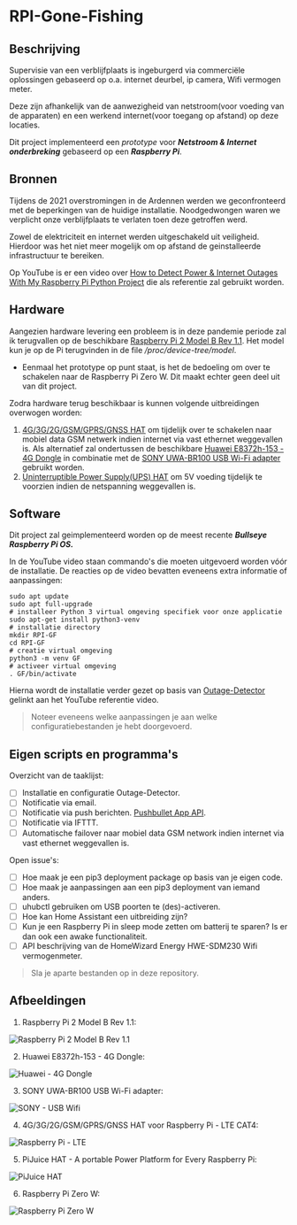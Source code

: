# RPI-Gone-Fishing
## Beschrijving
Supervisie van een verblijfplaats is ingeburgerd via commerciële oplossingen gebaseerd op o.a. internet deurbel, ip camera, Wifi vermogen meter. 

Deze zijn afhankelijk van de aanwezigheid van netstroom(voor voeding van de apparaten) en een werkend internet(voor toegang op afstand) op deze locaties. 

Dit project implementeerd een *prototype* voor ***Netstroom & Internet onderbreking*** gebaseerd op een ***Raspberry Pi***.
## Bronnen
Tijdens de 2021 overstromingen in de Ardennen werden we geconfronteerd met de beperkingen van de huidige installatie. Noodgedwongen waren we verplicht onze verblijfplaats te verlaten toen deze getroffen werd. 

Zowel de elektriciteit en internet werden uitgeschakeld uit veiligheid. Hierdoor was het niet meer mogelijk om op afstand de geinstalleerde infrastructuur te bereiken. 

Op YouTube is er een video over [How to Detect Power & Internet Outages With My Raspberry Pi Python Project](https://www.youtube.com/watch?v=Tj0mNO3ZDao/) die als referentie zal gebruikt worden. 
## Hardware
Aangezien hardware levering een probleem is in deze pandemie periode zal ik terugvallen op de beschikbare [Raspberry Pi 2 Model B Rev 1.1](Images/raspberry-pi-2-model-b-v11-1gb-ram.jpg). Het model kun je op de Pi terugvinden in de file */proc/device-tree/model*. 
- Eenmaal het prototype op punt staat, is het de bedoeling om over te schakelen naar de Raspberry Pi Zero W. Dit maakt echter geen deel uit van dit project. 

Zodra hardware terug beschikbaar is kunnen volgende uitbreidingen overwogen worden: 
1. [4G/3G/2G/GSM/GPRS/GNSS HAT](Images/Raspberry_PI_LTE.png) om tijdelijk over te schakelen naar mobiel data GSM netwerk indien internet via vast ethernet weggevallen is. Als alternatief zal ondertussen de beschikbare [Huawei E8372h-153 - 4G Dongle](Images/Huawei_E8372h-153-4G_Dongle.png) in combinatie met de [SONY UWA-BR100 USB Wi-Fi adapter](Images/SONY_USB_Wifi.jpg) gebruikt worden. 
2. [Uninterruptible Power Supply(UPS) HAT](Images/PiJuice_HAT.png) om 5V voeding tijdelijk te voorzien indien de netspanning weggevallen is.
## Software
Dit project zal geimplementeerd worden op de meest recente ***Bullseye Raspberry Pi OS.***

In de YouTube video staan commando's die moeten uitgevoerd worden vóór de installatie. De reacties op de video bevatten eveneens extra informatie of aanpassingen:

```
sudo apt update
sudo apt full-upgrade
# installeer Python 3 virtual omgeving specifiek voor onze applicatie
sudo apt-get install python3-venv
# installatie directory
mkdir RPI-GF
cd RPI-GF
# creatie virtual omgeving
python3 -m venv GF
# activeer virtual omgeving
. GF/bin/activate
```
Hierna wordt de installatie verder gezet op basis van [Outage-Detector](https://github.com/fabytm/Outage-Detector/) gelinkt aan het YouTube referentie video. 

>Noteer eveneens welke aanpassingen je aan welke configuratiebestanden je hebt doorgevoerd.
## Eigen scripts en programma's
Overzicht van de taaklijst: 
- [ ] Installatie en configuratie Outage-Detector. 
- [ ] Notificatie via email. 
- [ ] Notificatie via push berichten. [Pushbullet App API](https://www.pushbullet.com/). 
- [ ] Notificatie via IFTTT.
- [ ] Automatische failover naar mobiel data GSM network indien internet via vast ethernet weggevallen is. 

Open issue's: 
- [ ] Hoe maak je een pip3 deployment package op basis van je eigen code. 
- [ ] Hoe maak je aanpassingen aan een pip3 deployment van iemand anders. 
- [ ] uhubctl gebruiken om USB poorten te (des)-activeren. 
- [ ] Hoe kan Home Assistant een uitbreiding zijn?
- [ ] Kun je een Raspberry Pi in sleep mode zetten om batterij te sparen? Is er dan ook een awake functionaliteit.
- [ ] API beschrijving van de HomeWizard Energy HWE-SDM230 Wifi vermogenmeter. 
>Sla je aparte bestanden op in deze repository.
## Afbeeldingen
1.  Raspberry Pi 2 Model B Rev 1.1:

![Raspberry Pi 2 Model B Rev 1.1](Images/raspberry-pi-2-model-b-v11-1gb-ram.jpg)

2. Huawei E8372h-153 - 4G Dongle:

![Huawei - 4G Dongle](Images/Huawei_E8372h-153-4G_Dongle.png)

3. SONY UWA-BR100 USB Wi-Fi adapter: 

![SONY - USB Wifi](Images/SONY_USB_Wifi.jpg)

4. 4G/3G/2G/GSM/GPRS/GNSS HAT voor Raspberry Pi - LTE CAT4:

![Raspberry Pi - LTE](Images/Raspberry_PI_LTE.png)

5. PiJuice HAT - A portable Power Platform for Every Raspberry Pi:

![PiJuice HAT](Images/PiJuice_HAT.png)

6. Raspberry Pi Zero W:

![Raspberry Pi Zero W](Images/Raspberry_PI_Zero_W.jpg)
